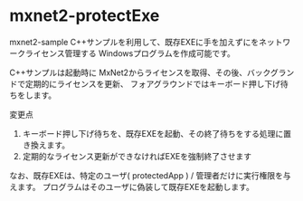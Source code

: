# mxnet2-protectExe
mxnet2-sample C++サンプルを利用して、既存EXEに手を加えずにをネットワークライセンス管理する Windowsプログラムを作成可能です。

C++サンプルは起動時に MxNet2からライセンスを取得、その後、バックグランドで定期的にライセンスを更新、
フォアグラウンドではキーボード押し下げ待ちをします。

変更点
1. キーボード押し下げ待ちを、既存EXEを起動、その終了待ちをする処理に置き換えます。
2. 定期的なライセンス更新ができなければEXEを強制終了させます

なお、既存EXEは、特定のユーザ( protectedApp ) / 管理者だけに実行権限を与えます。
プログラムはそのユーザに偽装して既存EXEを起動します。



